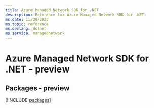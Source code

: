 ```yaml
---
title: Azure Managed Network SDK for .NET
description: Reference for Azure Managed Network SDK for .NET
ms.date: 11/29/2023
ms.topic: reference
ms.devlang: dotnet
ms.service: managednetwork
---
```

# Azure Managed Network SDK for .NET - preview
## Packages - preview
[!INCLUDE [packages](managed-network-index.md)]